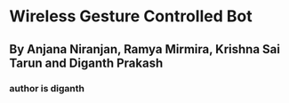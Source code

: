 # Wireless Gesture Controlled Bot
## By Anjana Niranjan, Ramya Mirmira, Krishna Sai Tarun and Diganth Prakash
### author is diganth